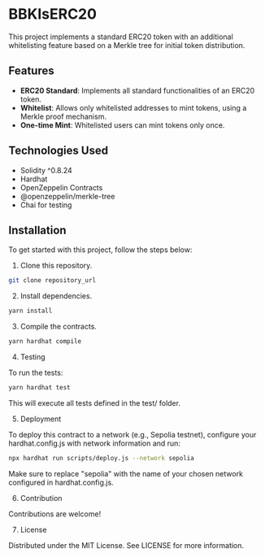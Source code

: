 # BBKIsERC20

This project implements a standard ERC20 token with an additional whitelisting feature based on a Merkle tree for initial token distribution.

## Features

- **ERC20 Standard**: Implements all standard functionalities of an ERC20 token.
- **Whitelist**: Allows only whitelisted addresses to mint tokens, using a Merkle proof mechanism.
- **One-time Mint**: Whitelisted users can mint tokens only once.

## Technologies Used

- Solidity ^0.8.24
- Hardhat
- OpenZeppelin Contracts
- @openzeppelin/merkle-tree
- Chai for testing

## Installation

To get started with this project, follow the steps below:

1. Clone this repository.
```bash
git clone repository_url
```

2. Install dependencies.
```bash
yarn install
```

3. Compile the contracts.
```bash
yarn hardhat compile
```

4. Testing

To run the tests:

```bash
yarn hardhat test
```

This will execute all tests defined in the test/ folder.

5. Deployment

To deploy this contract to a network (e.g., Sepolia testnet), configure your hardhat.config.js with network information and run:

```bash
npx hardhat run scripts/deploy.js --network sepolia
```

Make sure to replace "sepolia" with the name of your chosen network configured in hardhat.config.js.

6. Contribution

Contributions are welcome! 


7. License

Distributed under the MIT License. See LICENSE for more information.